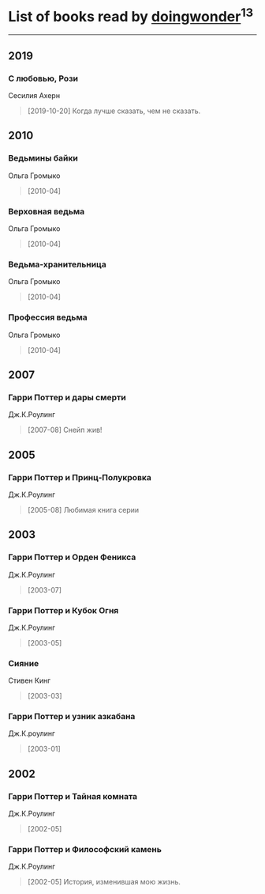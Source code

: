 # List of books read by [doingwonder](https://plus.google.com/u/0/108689364763869996762/)<sup>13</sup>
---

## 2019

### С любовью, Рози
Сесилия Ахерн
> [2019-10-20] Когда лучше сказать, чем не сказать.



## 2010

### Ведьмины байки
Ольга Громыко
> [2010-04] 


### Верховная ведьма
Ольга Громыко
> [2010-04] 


### Ведьма-хранительница
Ольга Громыко
> [2010-04] 


### Профессия ведьма
Ольга Громыко
> [2010-04] 



## 2007

### Гарри Поттер и дары смерти
Дж.К.Роулинг
> [2007-08] Снейп жив!



## 2005

### Гарри Поттер и Принц-Полукровка
Дж.К.Роулинг
> [2005-08] Любимая книга серии



## 2003

### Гарри Поттер и Орден Феникса
Дж.К.Роулинг
> [2003-07] 


### Гарри Поттер и Кубок Огня
Дж.К.Роулинг
> [2003-05] 


### Сияние
Стивен Кинг
> [2003-03] 


### Гарри Поттер и узник азкабана
Дж.К.роулинг
> [2003-01] 



## 2002

### Гарри Поттер и Тайная комната
Дж.К.Роулинг
> [2002-05] 


### Гарри Поттер и Философский камень
Дж.К.Роулинг
> [2002-05] История, изменившая мою жизнь.



